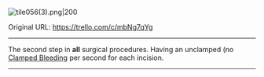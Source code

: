 ![tile056(3).png\|200](/Surgery/Surgery%20Incision%20-%20Attachments/6718845db30472d958dd7b81.png)

Original URL: https://trello.com/c/mbNg7qYg

---

The second step in **all** surgical procedures. Having an unclamped (no [Clamped Bleeding](Clamped%20Bleeding.md) per second for each incision.

---

